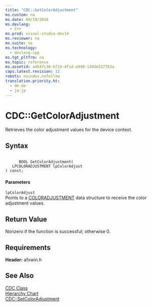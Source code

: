 ```yaml
---
title: "CDC::GetColorAdjustment"
ms.custom: na
ms.date: 09/19/2016
ms.devlang: 
  - C++
ms.prod: visual-studio-dev14
ms.reviewer: na
ms.suite: na
ms.technology: 
  - devlang-cpp
ms.tgt_pltfrm: na
ms.topic: reference
ms.assetid: a4b47c38-bf33-4fcd-a948-13dde5277b3a
caps.latest.revision: 12
robots: noindex,nofollow
translation.priority.ht: 
  - de-de
  - ja-jp
---
```

# CDC::GetColorAdjustment
Retrieves the color adjustment values for the device context.  
  
## Syntax  
  
```  
  
      BOOL GetColorAdjustment(  
   LPCOLORADJUSTMENT lpColorAdjust   
) const;  
```  
  
#### Parameters  
 `lpColorAdjust`  
 Points to a [COLORADJUSTMENT](../vs140/COLORADJUSTMENT-Structure.md) data structure to receive the color adjustment values.  
  
## Return Value  
 Nonzero if the function is successful; otherwise 0.  
  
## Requirements  
 **Header:** afxwin.h  
  
## See Also  
 [CDC Class](../vs140/CDC-Class.md)   
 [Hierarchy Chart](../vs140/Hierarchy-Chart.md)   
 [CDC::SetColorAdjustment](../vs140/CDC--SetColorAdjustment.md)